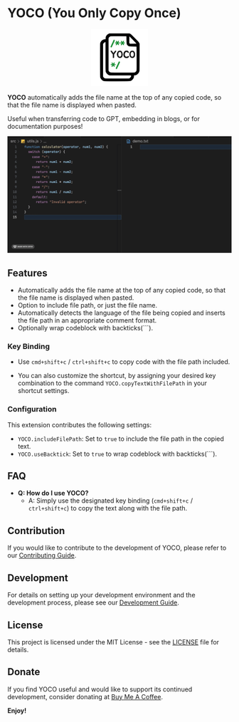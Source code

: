 # YOCO (You Only Copy Once)

<p align="center">
  <img src="images/logo.png" alt="YOCO Logo" width="128px" height="128px">
</p>

**YOCO** automatically adds the file name at the top of any copied code, so that the file name is displayed when pasted.

Useful when transferring code to GPT, embedding in blogs, or for documentation purposes!

![Demo GIF](images/demo.gif)

## Features

- Automatically adds the file name at the top of any copied code, so that the file name is displayed when pasted.
- Option to include file path, or just the file name.
- Automatically detects the language of the file being copied and inserts the file path in an appropriate comment format.
- Optionally wrap codeblock with backticks(```).

### Key Binding

- Use `cmd+shift+c` / `ctrl+shift+c` to copy code with the file path included.

- You can also customize the shortcut, by assigning your desired key combination to the command `YOCO.copyTextWithFilePath` in your shortcut settings.

### Configuration

This extension contributes the following settings:

- `YOCO.includeFilePath`: Set to `true` to include the file path in the copied text.
- `YOCO.useBacktick`: Set to `true` to wrap codeblock with backticks(```).

## FAQ

- **Q: How do I use YOCO?**
  - A: Simply use the designated key binding (`cmd+shift+c` / `ctrl+shift+c`) to copy the text along with the file path.

## Contribution

If you would like to contribute to the development of YOCO, please refer to our [Contributing Guide](CONTRIBUTING.md).

## Development

For details on setting up your development environment and the development process, please see our [Development Guide](DEVELOPMENT.md).

## License

This project is licensed under the MIT License - see the [LICENSE](LICENSE) file for details.

## Donate

If you find YOCO useful and would like to support its continued development, consider donating at [Buy Me A Coffee](https://buymeacoffee.com/yoco).

**Enjoy!**
